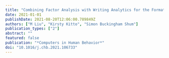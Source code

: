 ```yaml
---
title: "Combining Factor Analysis with Writing Analytics for the Formative Assessment of Written Reflection"
date: 2021-01-01
publishDate: 2021-08-20T12:06:00.789849Z
authors: ["M Liu", "Kirsty Kitto", "Simon Buckingham Shum"]
publication_types: ["2"]
abstract: ""
featured: false
publication: "*Computers in Human Behavior*"
doi: "10.1016/j.chb.2021.106733"
---
```


